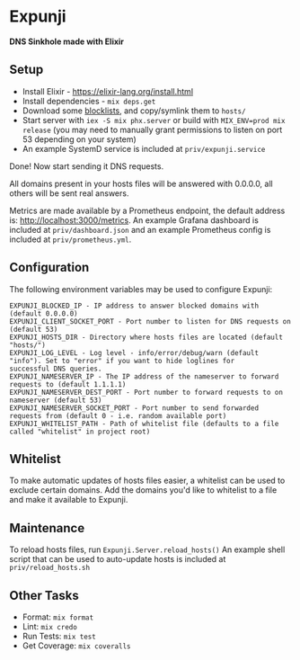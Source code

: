 # Expunji

**DNS Sinkhole made with Elixir**

## Setup
* Install Elixir - https://elixir-lang.org/install.html
* Install dependencies - `mix deps.get`
* Download some [blocklists](https://github.com/topics/blocklist), and copy/symlink them to `hosts/`
* Start server with `iex -S mix phx.server` or build with `MIX_ENV=prod mix release` (you may need to manually grant
permissions to listen on port 53 depending on your system)
* An example SystemD service is included at `priv/expunji.service`

Done! Now start sending it DNS requests.

All domains present in your hosts files will be answered with 0.0.0.0, all others will be sent real answers.

Metrics are made available by a Prometheus endpoint, the default address is:
[http://localhost:3000/metrics](http://localhost:4000/metrics). An example Grafana dashboard is included at
`priv/dashboard.json` and an example Prometheus config is included at `priv/prometheus.yml`.

## Configuration
The following environment variables may be used to configure Expunji:
```
EXPUNJI_BLOCKED_IP - IP address to answer blocked domains with (default 0.0.0.0)
EXPUNJI_CLIENT_SOCKET_PORT - Port number to listen for DNS requests on (default 53)
EXPUNJI_HOSTS_DIR - Directory where hosts files are located (default "hosts/")
EXPUNJI_LOG_LEVEL - Log level - info/error/debug/warn (default "info"). Set to "error" if you want to hide loglines for
successful DNS queries.
EXPUNJI_NAMESERVER_IP - The IP address of the nameserver to forward requests to (default 1.1.1.1)
EXPUNJI_NAMESERVER_DEST_PORT - Port number to forward requests to on nameserver (default 53)
EXPUNJI_NAMESERVER_SOCKET_PORT - Port number to send forwarded requests from (default 0 - i.e. random available port)
EXPUNJI_WHITELIST_PATH - Path of whitelist file (defaults to a file called "whitelist" in project root)
```

## Whitelist
To make automatic updates of hosts files easier, a whitelist can be used to exclude certain domains.
Add the domains you'd like to whitelist to a file and make it available to Expunji.

## Maintenance
To reload hosts files, run `Expunji.Server.reload_hosts()`
An example shell script that can be used to auto-update hosts is included at `priv/reload_hosts.sh`

## Other Tasks
* Format: `mix format`
* Lint: `mix credo`
* Run Tests: `mix test`
* Get Coverage: `mix coveralls`
